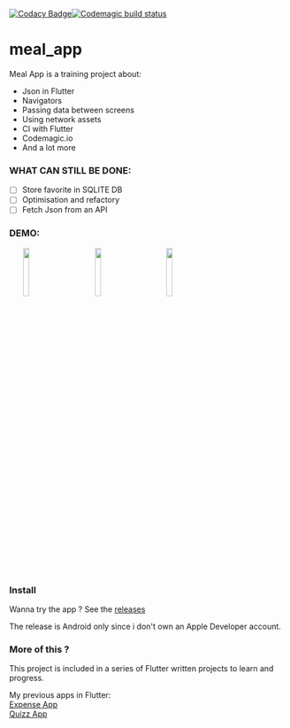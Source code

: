 [![Codacy Badge](https://api.codacy.com/project/badge/Grade/1434b5c4cb6c4c84997e174d9e81dbb9)](https://www.codacy.com/manual/BLKKKBVSIK/FlutterTraining-MealApp?utm_source=github.com&amp;utm_medium=referral&amp;utm_content=BLKKKBVSIK/FlutterTraining-MealApp&amp;utm_campaign=Badge_Grade)[![Codemagic build status](https://api.codemagic.io/apps/5e1e8140dca0ec00191ef352/5e1e8140dca0ec00191ef351/status_badge.svg)](https://codemagic.io/apps/5e1e8140dca0ec00191ef352/5e1e8140dca0ec00191ef351/latest_build)

# meal_app

Meal App is a training project about:
- Json in Flutter
- Navigators
- Passing data between screens
- Using network assets
- CI with Flutter
- Codemagic.io
- And a lot more

### WHAT CAN STILL BE DONE:

- [ ] Store favorite in SQLITE DB
- [ ] Optimisation and refactory
- [ ] Fetch Json from an API

### DEMO:

<p float="left">
    <img src="https://user-images.githubusercontent.com/20175372/72552765-def47000-3897-11ea-8da2-0a9d76beb73d.gif" width="15%" style="margin: 0px 25px 0px 25px;">
    <img src="https://user-images.githubusercontent.com/20175372/72552766-def47000-3897-11ea-8c8c-a3b308c7633c.gif" width="15%" style="margin: 0px 25px 0px 25px;">
    <img src="https://user-images.githubusercontent.com/20175372/72552767-def47000-3897-11ea-91ed-e9aa317ef8ca.gif" width="15%" style="margin: 0px 25px 0px 25px;">
</p>


### Install
Wanna try the app ?
See the [releases](https://github.com/BLKKKBVSIK/FlutterTraining-MealApp/releases) 

The release is Android only since i don't own an Apple Developer account.

### More of this ?

This project is included in a series of Flutter written projects to learn and progress.

My previous apps in Flutter:  
[Expense App](https://github.com/BLKKKBVSIK/FlutterTraining-ExpenseApp)  
[Quizz App](https://github.com/BLKKKBVSIK/FlutterTraining-QuizzApp)

